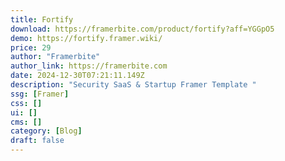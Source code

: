 ```yaml
---
title: Fortify
download: https://framerbite.com/product/fortify?aff=YGGpO5
demo: https://fortify.framer.wiki/
price: 29
author: "Framerbite"
author_link: https://framerbite.com
date: 2024-12-30T07:21:11.149Z
description: "Security SaaS & Startup Framer Template "
ssg: [Framer]
css: []
ui: []
cms: []
category: [Blog]
draft: false
---
```


